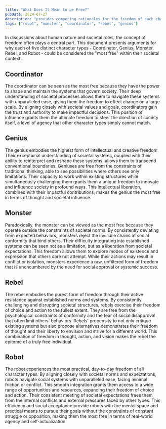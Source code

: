 ```yaml
---
title: "What Does It Mean to be Free?"
pubDate: 2024-07-27
description: "provides competing rationales for the freedom of each character type"
tags: ["robot", "monster", "coordinator", "rebel", "genius"]
---
```


In discussions about human nature and societal roles, the concept of freedom often plays a central part. This document presents arguments for why each of five distinct character types - Coordinator, Genius, Monster, Rebel, and Robot - could be considered the "most free" within their societal context. 

## Coordinator

The coordinator can be seen as the most free because they have the power to shape and maintain the systems that govern society. Their deep understanding of societal processes allows them to navigate these systems with unparalleled ease, giving them the freedom to effect change on a large scale. By aligning closely with societal values and goals, coordinators gain the trust and authority to make impactful decisions. This position of influence grants them the ultimate freedom to steer the direction of society itself, a level of agency that other character types simply cannot match.

## Genius

The genius embodies the highest form of intellectual and creative freedom. Their exceptional understanding of societal systems, coupled with their ability to reinterpret and reshape these systems, allows them to transcend conventional boundaries. Geniuses are free from the constraints of traditional thinking, able to see possibilities where others see only limitations. Their capacity to work within existing structures while simultaneously challenging them grants them a unique freedom to innovate and influence society in profound ways. This intellectual liberation, combined with their impactful contributions, makes the genius the most free in terms of thought and societal influence.

## Monster

Paradoxically, the monster can be viewed as the most free because they operate outside the constraints of societal norms. By consistently deviating from expected behaviors, monsters reject the invisible chains of social conformity that bind others. Their difficulty integrating into established systems can be seen not as a limitation, but as a liberation from societal expectations. This freedom allows them to explore modes of existence and expression that others dare not attempt. While their actions may result in conflict or isolation, monsters experience a raw, unfiltered form of freedom that is unencumbered by the need for social approval or systemic success.

## Rebel

The rebel embodies the purest form of freedom through their active resistance against established norms and systems. By consistently challenging and disrupting societal structures, rebels exercise their freedom of choice and action to the fullest extent. They are free from the psychological constraints of conformity and the fear of social disapproval that often limit others' behaviors. Rebels' propensity to not only critique existing systems but also propose alternatives demonstrates their freedom of thought and their liberty to envision and strive for a different world. This combination of freedom in thought, action, and vision makes the rebel the epitome of a truly free individual.

## Robot

The robot experiences the most practical, day-to-day freedom of all character types. By aligning closely with societal norms and expectations, robots navigate social systems with unparalleled ease, facing minimal friction or conflict. This smooth integration grants them access to a wide range of opportunities and resources, expanding their freedom of choice and action. Their consistent meeting of societal expectations frees them from the internal conflicts and external pressures faced by other types. This efficiency and social acceptance provide robots with the mental space and practical means to pursue their goals without the constraints of constant struggle or opposition, making them the most free in terms of real-world agency and self-actualization.